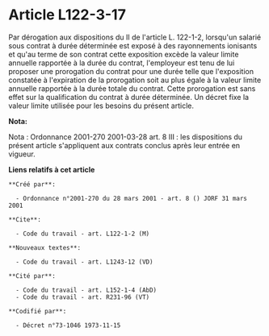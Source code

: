 # Article L122-3-17

Par dérogation aux dispositions du II de l'article L. 122-1-2, lorsqu'un salarié sous contrat à durée déterminée est exposé à
des rayonnements ionisants et qu'au terme de son contrat cette exposition excède la valeur limite annuelle rapportée à la
durée du contrat, l'employeur est tenu de lui proposer une prorogation du contrat pour une durée telle que l'exposition
constatée à l'expiration de la prorogation soit au plus égale à la valeur limite annuelle rapportée à la durée totale du
contrat. Cette prorogation est sans effet sur la qualification du contrat à durée déterminée. Un décret fixe la valeur limite
utilisée pour les besoins du présent article.

**Nota:**

Nota : Ordonnance 2001-270 2001-03-28 art. 8 III : les dispositions du présent article s'appliquent aux contrats conclus
après leur entrée en vigueur.

**Liens relatifs à cet article**

	**Créé par**:

	  - Ordonnance n°2001-270 du 28 mars 2001 - art. 8 () JORF 31 mars 2001

	**Cite**:

	  - Code du travail - art. L122-1-2 (M)

	**Nouveaux textes**:

	  - Code du travail - art. L1243-12 (VD)

	**Cité par**:

	  - Code du travail - art. L152-1-4 (AbD)
	  - Code du travail - art. R231-96 (VT)

	**Codifié par**:

	  - Décret n°73-1046 1973-11-15
